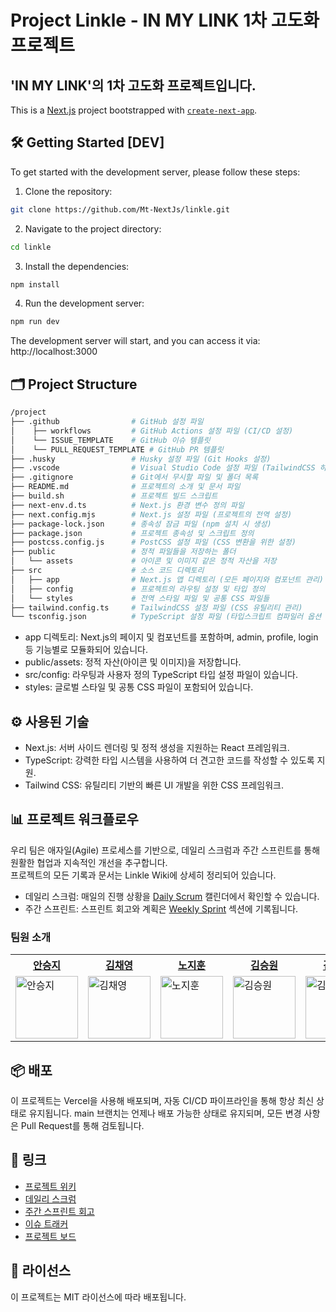 # Project Linkle - IN MY LINK 1차 고도화 프로젝트

## 'IN MY LINK'의 1차 고도화 프로젝트입니다.

This is a [Next.js](https://nextjs.org) project bootstrapped with [`create-next-app`](https://nextjs.org/docs/app/api-reference/cli/create-next-app).

## 🛠️ Getting Started [DEV]

To get started with the development server, please follow these steps:

1. Clone the repository:

```bash
git clone https://github.com/Mt-NextJs/linkle.git
```

2. Navigate to the project directory:

```bash
cd linkle
```

3. Install the dependencies:

```bash
npm install
```

4. Run the development server:

```bash
npm run dev
```

The development server will start, and you can access it via:
http://localhost:3000

## 🗂️ Project Structure

```bash
/project
├── .github                # GitHub 설정 파일
│    ├── workflows         # GitHub Actions 설정 파일 (CI/CD 설정)
│    └── ISSUE_TEMPLATE    # GitHub 이슈 템플릿
│    └── PULL_REQUEST_TEMPLATE # GitHub PR 템플릿
├── .husky                 # Husky 설정 파일 (Git Hooks 설정)
├── .vscode                # Visual Studio Code 설정 파일 (TailwindCSS 하이라이트 애드온 포함)
├── .gitignore             # Git에서 무시할 파일 및 폴더 목록
├── README.md              # 프로젝트의 소개 및 문서 파일
├── build.sh               # 프로젝트 빌드 스크립트
├── next-env.d.ts          # Next.js 환경 변수 정의 파일
├── next.config.mjs        # Next.js 설정 파일 (프로젝트의 전역 설정)
├── package-lock.json      # 종속성 잠금 파일 (npm 설치 시 생성)
├── package.json           # 프로젝트 종속성 및 스크립트 정의
├── postcss.config.js      # PostCSS 설정 파일 (CSS 변환을 위한 설정)
├── public                 # 정적 파일들을 저장하는 폴더
│   └── assets             # 아이콘 및 이미지 같은 정적 자산을 저장
├── src                    # 소스 코드 디렉토리
│   ├── app                # Next.js 앱 디렉토리 (모든 페이지와 컴포넌트 관리)
│   ├── config             # 프로젝트의 라우팅 설정 및 타입 정의
│   └── styles             # 전역 스타일 파일 및 공통 CSS 파일들
├── tailwind.config.ts     # TailwindCSS 설정 파일 (CSS 유틸리티 관리)
└── tsconfig.json          # TypeScript 설정 파일 (타입스크립트 컴파일러 옵션 정의)
```

- app 디렉토리: Next.js의 페이지 및 컴포넌트를 포함하며, admin, profile, login 등 기능별로 모듈화되어 있습니다.
- public/assets: 정적 자산(아이콘 및 이미지)을 저장합니다.
- src/config: 라우팅과 사용자 정의 TypeScript 타입 설정 파일이 있습니다.
- styles: 글로벌 스타일 및 공통 CSS 파일이 포함되어 있습니다.

## ⚙️ 사용된 기술

- Next.js: 서버 사이드 렌더링 및 정적 생성을 지원하는 React 프레임워크.
- TypeScript: 강력한 타입 시스템을 사용하여 더 견고한 코드를 작성할 수 있도록 지원.
- Tailwind CSS: 유틸리티 기반의 빠른 UI 개발을 위한 CSS 프레임워크.

## 📊 프로젝트 워크플로우

우리 팀은 애자일(Agile) 프로세스를 기반으로, 데일리 스크럼과 주간 스프린트를 통해 원활한 협업과 지속적인 개선을 추구합니다.<br/>프로젝트의 모든 기록과 문서는 Linkle Wiki에 상세히 정리되어 있습니다.

- 데일리 스크럼: 매일의 진행 상황을 [Daily Scrum](https://github.com/Mt-NextJs/linkle/wiki#-daily-scrum) 캘린더에서 확인할 수 있습니다.
- 주간 스프린트: 스프린트 회고와 계획은 [Weekly Sprint](https://github.com/Mt-NextJs/linkle/wiki#-weekly-sprint-discussion) 섹션에 기록됩니다.

### 팀원 소개

<div align="center">
  <table>
    <tr>
      <th><a href="https://github.com/s-ja">안승지</a></th>
      <th><a href="https://github.com/cchaeyoung">김채영</a></th>
      <th><a href="https://github.com/Defor721">노지훈</a></th>
      <th><a href="https://github.com/lumpenop">김승원</a></th>
      <th><a href="https://github.com/wynter24">김민경</a></th>
    </tr>
    <tr>
      <td><img src="https://github.com/s-ja.png" width="100" height="100" alt="안승지"></td>
      <td><img src="https://github.com/cchaeyoung.png" width="100" height="100" alt="김채영"></td>
      <td><img src="https://github.com/Defor721.png" width="100" height="100" alt="노지훈"></td>
      <td><img src="https://github.com/lumpenop.png" width="100" height="100" alt="김승원"></td>
      <td><img src="https://github.com/wynter24.png" width="100" height="100" alt="김민경"></td>
    </tr>
  </table>
</div>

## 📦 배포

이 프로젝트는 Vercel을 사용해 배포되며, 자동 CI/CD 파이프라인을 통해 항상 최신 상태로 유지됩니다. main 브랜치는 언제나 배포 가능한 상태로 유지되며, 모든 변경 사항은 Pull Request를 통해 검토됩니다.

## 🔗 링크

- [프로젝트 위키](https://github.com/Mt-NextJs/linkle/wiki#-weekly-sprint-discussion)
- [데일리 스크럼](https://github.com/Mt-NextJs/linkle/wiki#-daily-scrum)
- [주간 스프린트 회고](https://github.com/Mt-NextJs/linkle/wiki#-weekly-sprint-discussion)
- [이슈 트래커](https://github.com/Mt-NextJs/linkle/issues)
- [프로젝트 보드](https://github.com/orgs/Mt-NextJs/projects/2)

## 📝 라이선스

이 프로젝트는 MIT 라이선스에 따라 배포됩니다.
